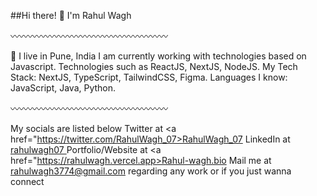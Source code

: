 
##Hi there! 👋 I'm Rahul Wagh

〰️〰️〰️〰️〰️〰️〰️〰️〰️〰️〰️〰️〰️〰️〰️〰️〰️〰️

📍 I live in Pune, India
I am currently working with technologies based on Javascript. Technologies such as ReactJS, NextJS, NodeJS.
My Tech Stack: NextJS, TypeScript, TailwindCSS, Figma.
Languages I know: JavaScript, Java, Python.

〰️〰️〰️〰️〰️〰️〰️〰️〰️〰️〰️〰️〰️〰️〰️〰️〰️〰️

My socials are listed below
Twitter at  <a href="https://twitter.com/RahulWagh_07>RahulWagh_07</a>
LinkedIn at <a href="https://www.linkedin.com/in/rahulwagh07/"> rahulwagh07 </a>
Portfolio/Website at <a href="https://rahulwagh.vercel.app>Rahul-wagh.bio<a/>
Mail me at rahulwagh3774@gmail.com regarding any work or if you just wanna connect
